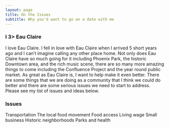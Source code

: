 ```yaml
---
layout: page
title: On the Issues
subtitle: Why you'd want to go on a date with me
---
```


### I 3> Eau Claire

I love Eau Claire. I fell in love with Eau Claire when I arrived 5 short years ago and I can’t imagine calling any other place home. Not only does Eau Claire have so much going for it including Phoenix Park, the historic Downtown area, and the rich music scene, there are so many more amazing things to come including the Confluence Project and the year round public market. As great as Eau Claire is, I want to help make it even better. There are some things that we are doing as a community that I think we could do better and there are some serious issues we need to start to address. Please see my list of issues and ideas below. 


### Issues

Transportation
The local food movement
Food access
Living wage
Small business
Historic neighborhoods
Parks and health